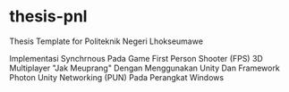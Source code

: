 # thesis-pnl

Thesis Template for Politeknik Negeri Lhokseumawe

Implementasi Synchrnous Pada Game First Person Shooter (FPS) 3D Multiplayer "Jak Meuprang" Dengan Menggunakan Unity Dan Framework Photon Unity Networking (PUN) Pada Perangkat Windows
